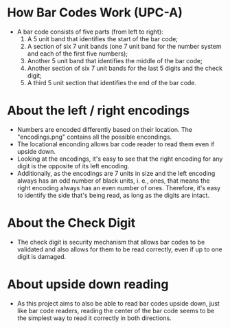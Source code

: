 # How Bar Codes Work (UPC-A)

- A bar code consists of five parts (from left to right):
    1. A 5 unit band that identifies the start of the bar code;
    2. A section of six 7 unit bands (one 7 unit band for the number system and each of the first five numbers);
    3. Another 5 unit band that identifies the middle of the bar code;
    4. Another section of six 7 unit bands for the last 5 digits and the check digit;
    5. A third 5 unit section that identifies the end of the bar code.

# About the left / right encodings

- Numbers are encoded differently based on their location. The "encodings.png" contains all the possible encondings.
- The locational enconding allows bar code reader to read them even if upside down.
- Looking at the encodings, it's easy to see that the right encoding for any digit is the opposite of its left encoding.
- Additionally, as the encodings are 7 units in size and the left encoding always has an odd number of black units, i. e., ones, that means the right encoding always has an even number of ones. Therefore, it's easy to identify the side that's being read, as long as the digits are intact.

# About the Check Digit

- The check digit is security mechanism that allows bar codes to be validated and also allows for them to be read correctly, even if up to one digit is damaged.

# About upside down reading

- As this project aims to also be able to read bar codes upside down, just like bar code readers, reading the center of the bar code seems to be the simplest way to read it correctly in both directions.